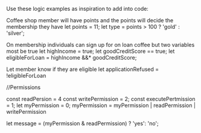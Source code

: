 


Use these logic examples as inspiration to add into code:

Coffee shop member will have points and the points will decide the membership they have
let points = 11;
let type = points > 100 ? 'gold' : 'silver';

On membership individuals can sign up for on loan coffee but two variables most be true 
let highIncome = true;
let goodCreditScore == true;
let eligibleForLoan = highIncome &&* goodCreditScore;

Let member know if they are eligible 
let applicationRefused = !eligibleForLoan

//Permissions

const readPersion = 4
const writePermission = 2;
const executePertmission = 1;
let myPermission = 0;
myPermission = myPermission | readPermission | writePermission

let message = (myPermission & readPermission) ? 'yes': 'no';

